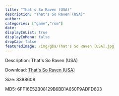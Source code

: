 ```yaml
---
title: "That's So Raven (USA)"
description: "That's So Raven (USA)"
author: 
categories: ["game","rom"]
date: 
displayInList: true
displayInMenu: false
dropCap: false
featuredImage: /img/gba/That's So Raven [USA].jpg
---
```


Description: That's So Raven (USA)

Download: <a style="text-decoration:underline;" href="https://mega.nz/#!bPokHSKI!yXGsHC7Eqy7-6e7i-IDdgvchGLZIR-2fJBE1O7OKDLg" target = "_blank" rel = "nofollow" > That's So Raven (USA)</a>

Size: 8388608

MD5: 6FF16E52B08129B6BB1A650F9ADFD603


